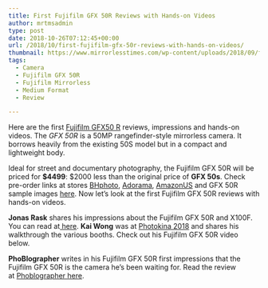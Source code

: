 ```yaml
---
title: First Fujifilm GFX 50R Reviews with Hands-on Videos
author: mrtmsadmin
type: post
date: 2018-10-26T07:12:45+00:00
url: /2018/10/first-fujifilm-gfx-50r-reviews-with-hands-on-videos/
thumbnail: https://www.mirrorlesstimes.com/wp-content/uploads/2018/09/fujifilm-gfx-50r-front.jpg
tags:
  - Camera
  - Fujifilm GFX 50R
  - Fujifilm Mirrorless
  - Medium Format
  - Review

---
```

Here are the first <a href="https://www.mirrorlesstimes.com/tags/fujifilm-gfx-50r/" target="_blank" rel="noopener">Fujifilm GFX50 R</a> reviews, impressions and hands-on videos. The _GFX 50R_ is a 50MP rangefinder-style mirrorless camera. It borrows heavily from the existing 50S model but in a compact and lightweight body.

Ideal for street and documentary photography, the Fujifilm GFX 50R will be priced for **$4499**: $2000 less than the original price of **GFX 50s**. Check pre-order links at stores <a href="https://www.bhphotovideo.com/c/product/1436551-REG/fujifilm_600020523_gfx_50r_medium_format.html/BI/20175/KBID/14249/" target="_blank" rel="follow external noopener noreferrer" data-wpel-link="external">BHphoto</a>, <a class="broken_link" href="https://adorama.evyy.net/c/63923/51926/1036?u=https%3A%2F%2Fwww.adorama.com%2Fals.mvc%2Fnspc%2FError%2FNoResultFound%3FSearchInfo%3Dfujifilm%2520gfx%252050r" target="_blank" rel="follow external noopener noreferrer">Adorama</a>, <a href="https://amzn.to/2QWiTDG" target="_blank" rel="follow external noopener noreferrer" data-wpel-link="external">AmazonUS</a> and GFX 50R sample images <a href="http://www.fujifilm.com/products/digital_cameras/gfx/fujifilm_gfx_50r/sample_images/" target="_blank" rel="noopener">here</a>. Now let&#8217;s look at the first Fujifilm GFX 50R reviews with hands-on videos.<!--more-->

**Jonas Rask** shares his impressions about the Fujifilm GFX 50R and X100F. You can read at<a href="https://jonasraskphotography.com/2018/10/02/when-the-floor-dust-settles/" target="_blank" rel="follow external noopener noreferrer" data-wpel-link="external"> here</a>. **Kai Wong** was at <a title="Photokina 2018" href="https://www.dailycameranews.com/tag/photokina-2018/" target="_blank" rel="follow noopener">Photokina 2018</a> and shares his walkthrough the various booths. Check out his Fujifilm GFX 50R video below.



**PhoBlographer** writes in his Fujifilm GFX 50R first impressions that the Fujifilm GFX 50R is the camera he’s been waiting for. Read the review at <a href="https://www.thephoblographer.com/2018/10/10/first-impressions-fujifilm-gfx-50r-the-camera-ive-been-waiting-for/" target="_blank" rel="follow external noopener noreferrer" data-wpel-link="external">Phoblographer here</a>.